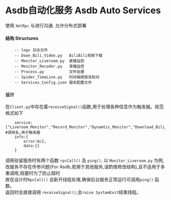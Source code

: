 # Asdb自动化服务 Asdb Auto Services 
使用 `XmlRpc` 与进行沟通. 允许分布式部署
#### 结构 Structures
```struct
    -- logs 日志文件
    -- Down_Bili_Video.py   BiliBili视频下载
    -- Monitor_Liveroom.py  直播监控
    -- Monitor_Recoder.py   录播监控
    -- Process.py           文件处理
    -- Spider_TimeLine.py   时间轴爬取及校对
    -- Services_Config.json 服务配置文件
```

#### 设计
在`Client.py`中存在着`receiveSignal()`函数,用于处理各种信息作为触发器。规范格式如下

```RemoteCall
    service: ["Liveroom_Monitor","Record_Monitor","Dynamtic_Monitor","Download_Bili_Video"] #调用名,用于触发器
    info:{
        error:0/1,
        data:{}
    }
```
调用驻留服务时有两个函数 `rpcCall()` 及 `ping()`, 以 `Monitor_Liveroom.py` 为例,改服务不存在传参问题(For Asdb,若用于其他服务,请酌情修改结构),且不适用于多重调用,阻塞时为了防止超时  
故在设计时`RpcCall()` 会新开线程处理,确保后台服务正常运行可调用`ping()` 函数。  
返回时会直接调用 `receiveSignal()`,会`raise SystemExit`结束线程。  